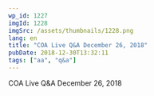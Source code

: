 ```yaml
---
wp_id: 1227
imgId: 1228
imgSrc: /assets/thumbnails/1228.png
lang: en
title: "COA Live Q&A December 26, 2018"
pubDate: 2018-12-30T13:32:11
tags: ["aa", "q&a"]
---
```


<!-- page: 6 -->

<p>COA Live Q&amp;A December 26, 2018</p>
